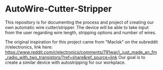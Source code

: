 # AutoWire-Cutter-Stripper

This repository is for documenting the process and project of creating our own automatic wire cutter/stripper.
The device will be able to take input from the user regarding wire length, stripping options and number of wires.

The original inspiration for this project came from "Maclsk" on the subreddit /r/electronics, link here: https://www.reddit.com/r/electronics/comments/791war/i_just_made_an_fm_radio_with_two_transistors/?ref=share&ref_source=link
Our goal is to create a similar device with autostripping for our workplace.
